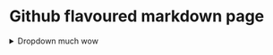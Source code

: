 # Github flavoured markdown page

<details>
    <summary>
        Dropdown much wow
    </summary>
    Ei ollu paljon nähtävää
</details>
